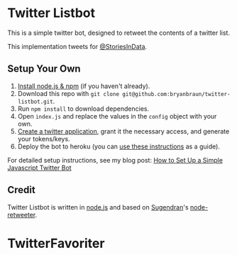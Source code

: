 Twitter Listbot
==================

This is a simple twitter bot, designed to retweet the contents of a twitter list.

This implementation tweets for [@StoriesInData](https://twitter.com/StoriesInData).

## Setup Your Own
1. [Install node.js & npm](http://nodejs.org/download/) (if you haven't already).
2. Download this repo with `git clone git@github.com:bryanbraun/twitter-listbot.git`.
3. Run `npm install` to download dependencies.
4. Open `index.js` and replace the values in the `config` object with your own.
5. [Create a twitter application](https://apps.twitter.com/app/new), grant it the necessary access, and generate your tokens/keys.
6. Deploy the bot to heroku (you can [use these instructions](https://devcenter.heroku.com/articles/getting-started-with-nodejs#introduction) as a guide).

For detailed setup instructions, see my blog post: [How to Set Up a Simple Javascript Twitter Bot](http://www.bryanbraun.com/2014/12/13/how-to-set-up-a-simple-javascript-twitter-bot)

## Credit
Twitter Listbot is written in [node.js](http://nodejs.org/) and based on [Sugendran](https://github.com/sugendran)'s [node-retweeter](https://github.com/sugendran/node-retweeter).

# TwitterFavoriter
